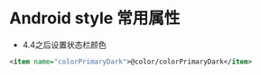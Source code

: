 # Android style 常用属性
- 4.4之后设置状态栏颜色

```xml
<item name="colorPrimaryDark">@color/colorPrimaryDark</item>
```